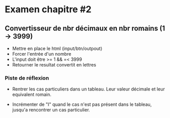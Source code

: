 # Examen chapitre #2
## Convertisseur de nbr décimaux en nbr romains (1 -> 3999)

- Mettre en place le html (input/btn/outpout)
- Forcer l'entrée d'un nombre
- L'input doit être >= 1 && =< 3999
- Retourner le resultat convertit en lettres

### Piste de réflexion

- Rentrer les cas particuliers dans un tableau. Leur valeur décimale et leur equivalent romain.

- Incrémenter de "I" quand le cas n'est pas présent dans le tableau, jusqu'a rencontrer un cas particulier.

